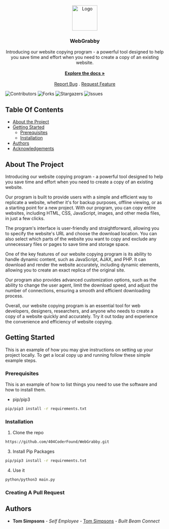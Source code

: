 <br/>
<p align="center">
  <a href="https://github.com/404CoderFound/WebGrabby">
    <img src="https://i.ibb.co/F0X2HF1/image-2023-04-22-034840823.png" alt="Logo" width="80" height="80">
  </a>

  <h3 align="center">WebGrabby</h3>

  <p align="center">
    Introducing our website copying program - a powerful tool designed to help you save time and effort when you need to create a copy of an existing website.
    <br/>
    <br/>
    <a href="https://github.com/404CoderFound/WebGrabby"><strong>Explore the docs »</strong></a>
    <br/>
    <br/>
    <a href="https://github.com/404CoderFound/WebGrabby/issues">Report Bug</a>
    .
    <a href="https://github.com/404CoderFound/WebGrabby/issues">Request Feature</a>
  </p>
</p>

![Contributors](https://img.shields.io/github/contributors/404CoderFound/WebGrabby?color=dark-green) ![Forks](https://img.shields.io/github/forks/404CoderFound/WebGrabby?style=social) ![Stargazers](https://img.shields.io/github/stars/404CoderFound/WebGrabby?style=social) ![Issues](https://img.shields.io/github/issues/404CoderFound/WebGrabby) 

## Table Of Contents

* [About the Project](#about-the-project)
* [Getting Started](#getting-started)
  * [Prerequisites](#prerequisites)
  * [Installation](#installation)
* [Authors](#authors)
* [Acknowledgements](#acknowledgements)

## About The Project

Introducing our website copying program - a powerful tool designed to help you save time and effort when you need to create a copy of an existing website.

Our program is built to provide users with a simple and efficient way to replicate a website, whether it's for backup purposes, offline viewing, or as a starting point for a new project. With our program, you can copy entire websites, including HTML, CSS, JavaScript, images, and other media files, in just a few clicks.

The program's interface is user-friendly and straightforward, allowing you to specify the website's URL and choose the download location. You can also select which parts of the website you want to copy and exclude any unnecessary files or pages to save time and storage space.

One of the key features of our website copying program is its ability to handle dynamic content, such as JavaScript, AJAX, and PHP. It can download and render the website accurately, including dynamic elements, allowing you to create an exact replica of the original site.

Our program also provides advanced customization options, such as the ability to change the user agent, limit the download speed, and adjust the number of connections, ensuring a smooth and efficient downloading process.

Overall, our website copying program is an essential tool for web developers, designers, researchers, and anyone who needs to create a copy of a website quickly and accurately. Try it out today and experience the convenience and efficiency of website copying.

## Getting Started

This is an example of how you may give instructions on setting up your project locally.
To get a local copy up and running follow these simple example steps.

### Prerequisites

This is an example of how to list things you need to use the software and how to install them.

* pip/pip3

```sh
pip/pip3 install -r requirements.txt
```

### Installation

1. Clone the repo

```sh
https://github.com/404CoderFound/WebGrabby.git
```

3. Install Pip Packages

```sh
pip/pip3 install -r requirements.txt
```

4. Use it

```sh
python/python3 main.py
```

### Creating A Pull Request



## Authors

* **Tom Simpsons** - *Self Employee* - [Tom Simpsons](https://github.com/404CoderFound) - *Built Beam Connect*


